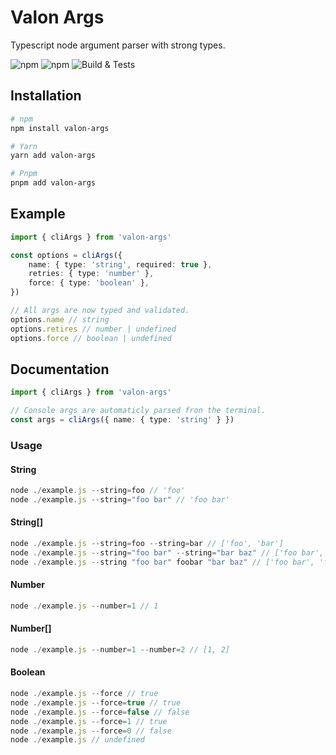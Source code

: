 # Valon Args

Typescript node argument parser with strong types.

![npm](https://img.shields.io/npm/v/valon-args) ![npm](https://img.shields.io/npm/dt/valon-args)
![Build & Tests](https://github.com/stefanoruth/valon-args/workflows/Build%20&%20Tests/badge.svg?branch=master)

## Installation

```sh
# npm
npm install valon-args

# Yarn
yarn add valon-args

# Pnpm
pnpm add valon-args
```

## Example

```ts
import { cliArgs } from 'valon-args'

const options = cliArgs({
    name: { type: 'string', required: true },
    retries: { type: 'number' },
    force: { type: 'boolean' },
})

// All args are now typed and validated.
options.name // string
options.retires // number | undefined
options.force // boolean | undefined
```

## Documentation

```ts
import { cliArgs } from 'valon-args'

// Console args are automaticly parsed fron the terminal.
const args = cliArgs({ name: { type: 'string' } })
```

### Usage

#### String

```ts
node ./example.js --string=foo // 'foo'
node ./example.js --string="foo bar" // 'foo bar'
```

#### String[]

```ts
node ./example.js --string=foo --string=bar // ['foo', 'bar']
node ./example.js --string="foo bar" --string="bar baz" // ['foo bar', 'bar baz']
node ./example.js --string "foo bar" foobar "bar baz" // ['foo bar', 'foobar', 'bar baz']
```

#### Number

```ts
node ./example.js --number=1 // 1
```

#### Number[]

```ts
node ./example.js --number=1 --number=2 // [1, 2]
```

#### Boolean

```ts
node ./example.js --force // true
node ./example.js --force=true // true
node ./example.js --force=false // false
node ./example.js --force=1 // true
node ./example.js --force=0 // false
node ./example.js // undefined
```
